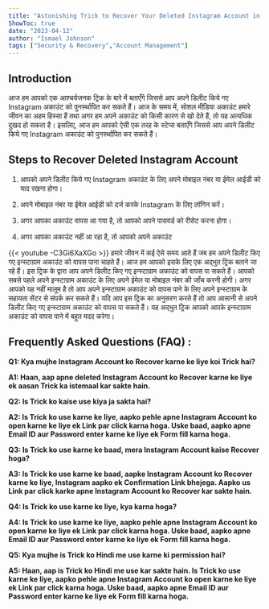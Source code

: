 ```yaml
---
title: "Astonishing Trick to Recover Your Deleted Instagram Account in Hindi!"
ShowToc: true 
date: "2023-04-12"
author: "Ismael Johnson" 
tags: ["Security & Recovery","Account Management"]
---
```

## Introduction 

आज हम आपको एक आश्चर्यजनक ट्रिक के बारे में बताएँगे जिससे आप अपने डिलीट किये गए Instagram अकाउंट को पुनर्स्थापित कर सकते हैं। आज के समय में, सोशल मीडिया अकाउंट हमारे जीवन का अहम हिस्सा हैं तथा अगर हम अपने अकाउंट को किसी कारण से खो देते हैं, तो यह अत्यधिक दुखद हो सकता है। इसलिए, आज हम आपको ऐसी एक तरह के स्टेप्स बताएँगे जिससे आप अपने डिलीट किये गए Instagram अकाउंट को पुनर्स्थापित कर सकते हैं। 

## Steps to Recover Deleted Instagram Account

1. आपको अपने डिलीट किये गए Instagram अकाउंट के लिए अपने मोबाइल नंबर या ईमेल आईडी को याद रखना होगा। 

2. अपने मोबाइल नंबर या ईमेल आईडी को दर्ज करके Instagram के लिए लॉगिन करें। 

3. अगर आपका अकाउंट वापस आ गया है, तो आपको अपने पासवर्ड को रीसेट करना होगा। 

4. अगर आपका अकाउंट नहीं आ रहा है, तो आपको अपने अकाउंट

{{< youtube -C3Gi6XaXGo >}} 
हमारे जीवन में कई ऐसे समय आते हैं जब हम अपने डिलीट किए गए इन्स्टाग्राम अकाउंट को वापस पाना चाहते हैं। आज हम आपको इसके लिए एक अद्भुत ट्रिक बताने जा रहे हैं। इस ट्रिक के द्वारा आप अपने डिलीट किए गए इन्स्टाग्राम अकाउंट को वापस पा सकते हैं। आपको सबसे पहले अपने इन्स्टाग्राम अकाउंट के लिए अपने ईमेल या मोबाइल नंबर की जाँच करनी होगी। अगर आपको यह नहीं मालूम है तो आप अपने इन्स्टाग्राम अकाउंट को वापस पाने के लिए अपने इन्स्टाग्राम के सहायता सेंटर से संपर्क कर सकते हैं। यदि आप इस ट्रिक का अनुसरण करते हैं तो आप आसानी से अपने डिलीट किए गए इन्स्टाग्राम अकाउंट को वापस पा सकते हैं। यह अद्भुत ट्रिक आपको आपके इन्स्टाग्राम अकाउंट को वापस पाने में बहुत मदद करेगा।

## Frequently Asked Questions (FAQ) :
**Q1: Kya mujhe Instagram Account ko Recover karne ke liye koi Trick hai?**

**A1: Haan, aap apne deleted Instagram Account ko Recover karne ke liye ek aasan Trick ka istemaal kar sakte hain.**

**Q2: Is Trick ko kaise use kiya ja sakta hai?**

**A2: Is Trick ko use karne ke liye, aapko pehle apne Instagram Account ko open karne ke liye ek Link par click karna hoga. Uske baad, aapko apne Email ID aur Password enter karne ke liye ek Form fill karna hoga.**

**Q3: Is Trick ko use karne ke baad, mera Instagram Account kaise Recover hoga?**

**A3: Is Trick ko use karne ke baad, aapke Instagram Account ko Recover karne ke liye, Instagram aapko ek Confirmation Link bhejega. Aapko us Link par click karke apne Instagram Account ko Recover kar sakte hain.**

**Q4: Is Trick ko use karne ke liye, kya karna hoga?**

**A4: Is Trick ko use karne ke liye, aapko pehle apne Instagram Account ko open karne ke liye ek Link par click karna hoga. Uske baad, aapko apne Email ID aur Password enter karne ke liye ek Form fill karna hoga.**

**Q5: Kya mujhe is Trick ko Hindi me use karne ki permission hai?**

**A5: Haan, aap is Trick ko Hindi me use kar sakte hain. Is Trick ko use karne ke liye, aapko pehle apne Instagram Account ko open karne ke liye ek Link par click karna hoga. Uske baad, aapko apne Email ID aur Password enter karne ke liye ek Form fill karna hoga.**





